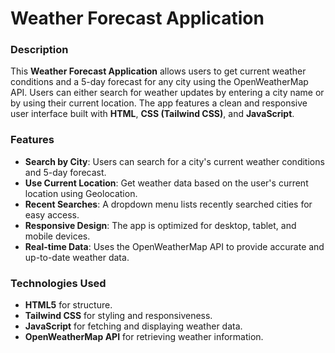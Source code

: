 # Weather Forecast Application

### Description
This **Weather Forecast Application** allows users to get current weather conditions and a 5-day forecast for any city using the OpenWeatherMap API. Users can either search for weather updates by entering a city name or by using their current location. The app features a clean and responsive user interface built with **HTML**, **CSS (Tailwind CSS)**, and **JavaScript**.

### Features
- **Search by City**: Users can search for a city's current weather conditions and 5-day forecast.
- **Use Current Location**: Get weather data based on the user's current location using Geolocation.
- **Recent Searches**: A dropdown menu lists recently searched cities for easy access.
- **Responsive Design**: The app is optimized for desktop, tablet, and mobile devices.
- **Real-time Data**: Uses the OpenWeatherMap API to provide accurate and up-to-date weather data.

### Technologies Used
- **HTML5** for structure.
- **Tailwind CSS** for styling and responsiveness.
- **JavaScript** for fetching and displaying weather data.
- **OpenWeatherMap API** for retrieving weather information.